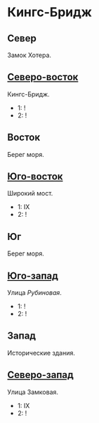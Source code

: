 # Кингс-Бридж

## Север

Замок Хотера.

## [Северо-восток](./590100.md)

Кингс-Бридж.

* 1:    !
* 2:    !

## Восток

Берег моря.

## [Юго-восток](./585145.md)

Широкий мост.

* 1:    IX
* 2:    !

## Юг

Берег моря.

## [Юго-запад](./570140.md)

Улица *Рубиновая*.

* 1:    !
* 2:    !

## Запад

Исторические здания.

## [Северо-запад](./570130.md)

Улица Замковая.

* 1:    IX
* 2:    !
